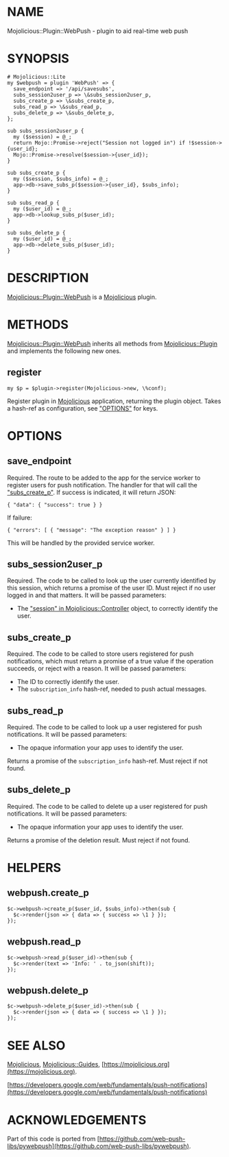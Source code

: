 # NAME

Mojolicious::Plugin::WebPush - plugin to aid real-time web push

# SYNOPSIS

    # Mojolicious::Lite
    my $webpush = plugin 'WebPush' => {
      save_endpoint => '/api/savesubs',
      subs_session2user_p => \&subs_session2user_p,
      subs_create_p => \&subs_create_p,
      subs_read_p => \&subs_read_p,
      subs_delete_p => \&subs_delete_p,
    };

    sub subs_session2user_p {
      my ($session) = @_;
      return Mojo::Promise->reject("Session not logged in") if !$session->{user_id};
      Mojo::Promise->resolve($session->{user_id});
    }

    sub subs_create_p {
      my ($session, $subs_info) = @_;
      app->db->save_subs_p($session->{user_id}, $subs_info);
    }

    sub subs_read_p {
      my ($user_id) = @_;
      app->db->lookup_subs_p($user_id);
    }

    sub subs_delete_p {
      my ($user_id) = @_;
      app->db->delete_subs_p($user_id);
    }

# DESCRIPTION

[Mojolicious::Plugin::WebPush](https://metacpan.org/pod/Mojolicious::Plugin::WebPush) is a [Mojolicious](https://metacpan.org/pod/Mojolicious) plugin.

# METHODS

[Mojolicious::Plugin::WebPush](https://metacpan.org/pod/Mojolicious::Plugin::WebPush) inherits all methods from
[Mojolicious::Plugin](https://metacpan.org/pod/Mojolicious::Plugin) and implements the following new ones.

## register

    my $p = $plugin->register(Mojolicious->new, \%conf);

Register plugin in [Mojolicious](https://metacpan.org/pod/Mojolicious) application, returning the plugin
object. Takes a hash-ref as configuration, see ["OPTIONS"](#options) for keys.

# OPTIONS

## save\_endpoint

Required. The route to be added to the app for the service worker to
register users for push notification. The handler for that will call
the ["subs\_create\_p"](#subs_create_p). If success is indicated, it will return JSON:

    { "data": { "success": true } }

If failure:

    { "errors": [ { "message": "The exception reason" } ] }

This will be handled by the provided service worker.

## subs\_session2user\_p

Required. The code to be called to look up the user currently identified
by this session, which returns a promise of the user ID. Must reject
if no user logged in and that matters. It will be passed parameters:

- The ["session" in Mojolicious::Controller](https://metacpan.org/pod/Mojolicious::Controller#session) object, to correctly identify
the user.

## subs\_create\_p

Required. The code to be called to store users registered for push
notifications, which must return a promise of a true value if the
operation succeeds, or reject with a reason. It will be passed parameters:

- The ID to correctly identify the user.
- The `subscription_info` hash-ref, needed to push actual messages.

## subs\_read\_p

Required. The code to be called to look up a user registered for push
notifications. It will be passed parameters:

- The opaque information your app uses to identify the user.

Returns a promise of the `subscription_info` hash-ref. Must reject if
not found.

## subs\_delete\_p

Required. The code to be called to delete up a user registered for push
notifications. It will be passed parameters:

- The opaque information your app uses to identify the user.

Returns a promise of the deletion result. Must reject if not found.

# HELPERS

## webpush.create\_p

    $c->webpush->create_p($user_id, $subs_info)->then(sub {
      $c->render(json => { data => { success => \1 } });
    });

## webpush.read\_p

    $c->webpush->read_p($user_id)->then(sub {
      $c->render(text => 'Info: ' . to_json(shift));
    });

## webpush.delete\_p

    $c->webpush->delete_p($user_id)->then(sub {
      $c->render(json => { data => { success => \1 } });
    });

# SEE ALSO

[Mojolicious](https://metacpan.org/pod/Mojolicious), [Mojolicious::Guides](https://metacpan.org/pod/Mojolicious::Guides), [https://mojolicious.org](https://mojolicious.org).

[https://developers.google.com/web/fundamentals/push-notifications](https://developers.google.com/web/fundamentals/push-notifications)

# ACKNOWLEDGEMENTS

Part of this code is ported from
[https://github.com/web-push-libs/pywebpush](https://github.com/web-push-libs/pywebpush).
